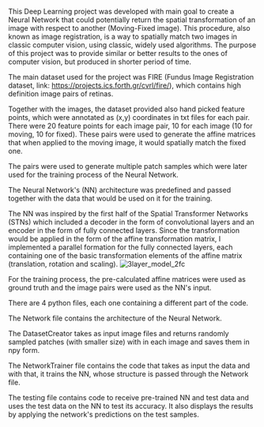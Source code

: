 This Deep Learning project was developed with main goal to create a Neural Network that could potentially return the spatial transformation of an image with respect to another (Moving-Fixed image). This procedure, also known as image registration, is a way to spatially match two images in classic computer vision, using classic, widely used algorithms. The purpose of this project was to provide similar or better results to the ones of computer vision, but produced in shorter period of time.

The main dataset used for the project was FIRE (Fundus Image Registration dataset, link: https://projects.ics.forth.gr/cvrl/fire/), which contains high definition image pairs of retinas. 

Together with the images, the dataset provided also hand picked feature points, which were annotated as (x,y) coordinates in txt files for each pair. There were 20 feature points for each image pair, 10 for each image (10 for moving, 10 for fixed). These pairs were used to generate the affine matrices that when applied to the moving image, it would spatially match the fixed one.

The pairs were used to generate multiple patch samples which were later used for the training process of the Neural Network.

The Neural Network's (NN) architecture was predefined and passed together with the data that would be used on it for the training.

The NN was inspired by the first half of the Spatial Transformer Networks (STNs) which included a decoder in the form of convolutional layers and an encoder in the form of fully connected layers. Since the transformation would be applied in the form of the affine transformation matrix, I implemented a parallel formation for the fully connected layers, each containing one of the basic transformation elements of the affine matrix (translation, rotation and scaling). 
![3layer_model_2fc](https://github.com/KeyDragon99/Deep-Learning-image-registration-with-affine/assets/142112884/b5a078a2-ed1e-4aea-bff8-a0cd19126b2e)

For the training process, the pre-calculated affine matrices were used as ground truth and the image pairs were used as the NN's input.

There are 4 python files, each one containing a different part of the code.

The Network file contains the architecture of the Neural Network.

The DatasetCreator takes as input image files and returns randomly sampled patches (with smaller size) with in each image and saves them in npy form.

The NetworkTrainer file contains the code that takes as input the data and with that, it trains the NN, whose structure is passed through the Network file.

The testing file contains code to receive pre-trained NN and test data and uses the test data on the NN to test its accuracy. It also displays the results by applying the network's predictions on the test samples.

